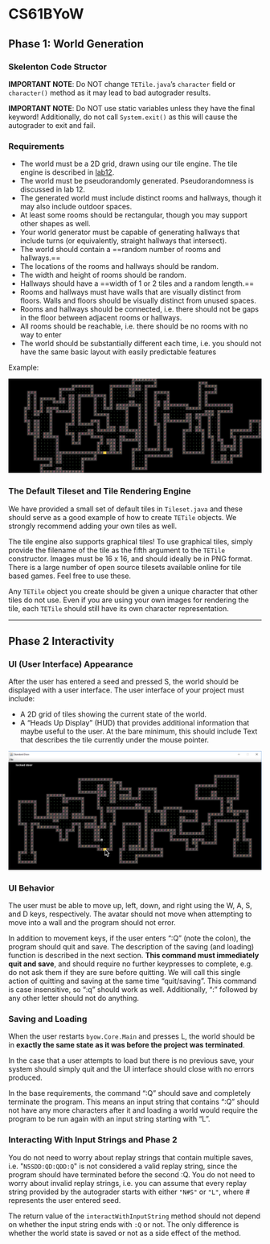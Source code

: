 # CS61BYoW

## Phase 1: World Generation

### Skelenton Code Structor

**IMPORTANT NOTE**: Do NOT change `TETile.java`’s `character` field or `character()` method as it may lead to bad autograder results.

**IMPORTANT NOTE**: Do NOT use static variables unless they have the final keyword! Additionally, do not call `System.exit()` as this will cause the autograder to exit and fail.

### Requirements

- The world must be a 2D grid, drawn using our tile engine. The tile engine is described in [lab12](https://sp21.datastructur.es/materials/lab/lab12/lab12).
- The world must be pseudorandomly generated. Pseudorandomness is discussed in lab 12.
- The generated world must include distinct rooms and hallways, though it may also include outdoor spaces.
- At least some rooms should be rectangular, though you may support other shapes as well.
- Your world generator must be capable of generating hallways that include turns (or equivalently, straight hallways that intersect).
- The world should contain a ==random number of rooms and hallways.==
- The locations of the rooms and hallways should be random.
- The width and height of rooms should be random.
- Hallways should have a ==width of 1 or 2 tiles and a random length.==
- Rooms and hallways must have walls that are visually distinct from floors. Walls and floors should be visually distinct from unused spaces.
- Rooms and hallways should be connected, i.e. there should not be gaps in the floor between adjacent rooms or hallways.
- All rooms should be reachable, i.e. there should be no rooms with no way to enter
- The world should be substantially different each time, i.e. you should not have the same basic layout with easily predictable features

Example:

<img src="./byow.assets/image-20230330220434650.png" alt="image-20230330220434650" style="zoom: 50%;" />

### The Default Tileset and Tile Rendering Engine

We have provided a small set of default tiles in `Tileset.java` and these should serve as a good example of how to create `TETile` objects. We strongly recommend adding your own tiles as well.

The tile engine also supports graphical tiles! To use graphical tiles, simply provide the filename of the tile as the fifth argument to the `TETile` constructor. Images must be 16 x 16, and should ideally be in PNG format. There is a large number of open source tilesets available online for tile based games. Feel free to use these.

Any `TETile` object you create should be given a unique character that other tiles do not use. Even if you are using your own images for rendering the tile, each `TETile` should still have its own character representation.

---



## Phase 2 Interactivity

### UI (User Interface) Appearance

After the user has entered a seed and pressed S, the world should be displayed with a user interface. The user interface of your project must include:

- A 2D grid of tiles showing the current state of the world.
- A “Heads Up Display” (HUD) that provides additional information that maybe useful to the user. At the bare minimum, this should include Text that describes the tile currently under the mouse pointer.

<img src="./byow.assets/image-20230407160751670.png" alt="image-20230407160751670" style="zoom:50%;" />

### UI Behavior

The user must be able to move up, left, down, and right using the W, A, S, and D keys, respectively. The avatar should not move when attempting to move into a wall and the program should not error.

In addition to movement keys, if the user enters “:Q” (note the colon), the program should quit and save. The description of the saving (and loading) function is described in the next section. **This command must immediately quit and save**, and should require no further keypresses to complete, e.g. do not ask them if they are sure before quitting. We will call this single action of quitting and saving at the same time “quit/saving”. This command is case insensitive, so “:q” should work as well. Additionally, “:” followed by any other letter should not do anything.

### Saving and Loading

When the user restarts `byow.Core.Main` and presses L, the world should be in **exactly the same state as it was before the project was terminated**.

In the case that a user attempts to load but there is no previous save, your system should simply quit and the UI interface should close with no errors produced.

In the base requirements, the command “:Q” should save and completely terminate the program. This means an input string that contains “:Q” should not have any more characters after it and loading a world would require the program to be run again with an input string starting with “L”.

### Interacting With Input Strings and Phase 2

You do not need to worry about replay strings that contain multiple saves, i.e. "`N5SDD:QD:QDD:Q`" is not considered a valid replay string, since the program should have terminated before the second :Q. You do not need to worry about invalid replay strings, i.e. you can assume that every replay string provided by the autograder starts with either `"N#S"` or `"L"`, where # represents the user entered seed.

The return value of the `interactWithInputString` method should not depend on whether the input string ends with `:Q` or not. The only difference is whether the world state is saved or not as a side effect of the method.













